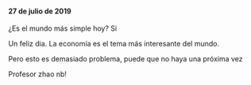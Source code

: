 ####  27 de julio de 2019

¿Es el mundo más simple hoy? Si

Un feliz dia.
La economía es el tema más interesante del mundo.

Pero esto es demasiado problema, puede que no haya una próxima vez

Profesor zhao nb!
